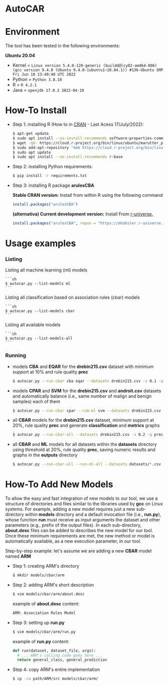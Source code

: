 # AutoCAR

# Environment

The tool has been tested in the following environments:

**Ubuntu 20.04**

- Kernel = `Linux version 5.4.0-120-generic (buildd@lcy02-amd64-006) (gcc version 9.4.0 (Ubuntu 9.4.0-1ubuntu1~20.04.1)) #136-Ubuntu SMP Fri Jun 10 13:40:48 UTC 2022`
- Python = `Python 3.8.10`
- R = `R 4.2.1`
- Java = `openjdk 17.0.3 2022-04-19`


# How-To Install

- Step 1: installing R (How to in [CRAN](https://cran.r-project.org/) - Last Acess 17/July/2022):
    ```sh
    $ apt-get update
    $ sudo apt install --no-install-recommends software-properties-common dirmngr
    $ wget -qO- https://cloud.r-project.org/bin/linux/ubuntu/marutter_pubkey.asc | sudo tee -a /etc/apt/trusted.gpg.d/cran_ubuntu_key.asc
    $ sudo add-apt-repository "deb https://cloud.r-project.org/bin/linux/ubuntu $(lsb_release -cs)-cran40/"
    $ sudo apt update
    $ sudo apt install --no-install-recommends r-base
    ```

- Step 2: installing Python requirements:
    ```sh
    $ pip install -r requirements.txt
    ```

- Step 3: installing R package **arulesCBA**

  **Stable CRAN version:** Install from within R using the following command

    ``` r
    install.packages("arulesCBA")
    ```

  **(alternativa) Current development version:** Install From
    [r-universe.](https://mhahsler.r-universe.dev/ui#package:arulesCBA)

    ``` r
    install.packages("arulesCBA", repos = "https://mhahsler.r-universe.dev")
    ```

# Usage examples

### Listing

  Listing all machine learning (ml) models

    ```sh
    $ autocar.py --list-models ml
    ```

  Listing all classification based on association rules (cbar) models

    ```sh
    $ autocar.py --list-models cbar
    ```

  Listing all available models

    ```sh
    $ autocar.py --list-models-all
    ```

### Running 

  - models **CBA** and **EQAR** for the **drebin215.csv** dataset with minimum support at 10% and rule quality **prec**
    ```sh
    $ autocar.py --run-cbar cba eqar --datasets drebin215.csv -s 0.1 -q prec
    ```

  - models **CPAR** and **SVM** for the **drebin215.csv** and **androit.csv** datasets and automatically balance (i.e., same number of malign and benign samples) each of them
    ```sh
    $ autocar.py --run-cbar cpar --rum-ml svm --datasets drebin215.csv androit.csv --use-balanced-datasets
    ```

  - all **CBAR** models for the **drebin215.csv** dataset, minimum support at 20%, rule quality **prec** and generate **classification** and **metrics** graphs
    ```sh
    $ autocar.py --run-cbar-all --datasets drebin215.csv -s 0.2 -q prec --plot-graph class metrics
    ```

  - all **CBAR** and **ML** models for all datasets within the **datasets** directory using threshold at 20%, rule quality **prec**, saving numeric results and graphs in the **outputs** directory
    ```sh
    $ autocar.py --run-cbar-all --run-ml-all --datasets datasets/*.csv -t 0.2 -q prec --output-dir outputs
    ```

# How-To Add New Models

To allow the easy and fast integration of new models to our tool, we use a structure of directories and files similar to the libraries used by **gcc** on Linux systems. For example, adding a new model requires just a new sub-directory within **models** directory and a default invocation file (i.e., **run.py**), whose function **run** must receive as input arguments the dataset and other parameters (e.g., prefix of the output files).
In each sub-directory, **about.desc** files can be added to describes the new model for our tool. 
Once these minimum requirements are met, the new method or model is automatically available, as a new execution parameter, in our tool.

Step-by-step example: let's assume we are adding a new **CBAR** model named **ARM**

  - Step 1: creating ARM's directory
    ```sh
    $ mkdir models/cbar/arm
    ```
  - Step 2: adding ARM's short description
    ```sh
    $ vim models/cbar/arm/about.desc
    ```
    example of **about.desc** content:
    ```txt
    ARM: Association Rules Model
    ```
  - Step 3: setting up **run.py**
    ```sh
    $ vim models/cbar/arm/run.py
    ```
    example of **run.py** content:
    ```python
    def run(dataset, dataset_file, args):
      # ... ARM's calling code goes here ...
      return general_class, general_prediction
    ```
  - Step 4: copy ARM's entire implementation 
    ```sh
    $ cp -ra path/ARM/src models/cbar/arm/
    ```

